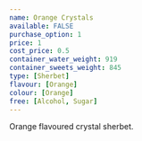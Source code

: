 ```yaml
---
name: Orange Crystals
available: FALSE
purchase_option: 1
price: 1
cost_price: 0.5
container_water_weight: 919
container_sweets_weight: 845
type: [Sherbet]
flavour: [Orange]
colour: [Orange]
free: [Alcohol, Sugar]
---
```

Orange flavoured crystal sherbet.